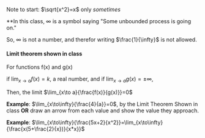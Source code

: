 Note to start: $\sqrt{x^2}=x$  only *sometimes*

**In this class, $\infty$ is a symbol saying "Some unbounded process is going on."

So, $\infty$ is not a number, and therefor writing $\frac{1}{\infty}$ is not allowed.
#### Limit theorem shown in class
For functions f(x) and g(x)

if $\lim_{x\to a}{f(x)=k}$, a real number, 
and if $\lim_{x\to a}{g(x)=\pm\infty}$,

Then, the limit $\lim_{x\to a}{\frac{f(x)}{g(x)}}=0$

**Example**:
$\lim_{x\to\infty}{\frac{4}{a}}=0$, by the Limit Theorem Shown in class **OR** draw an arrow from each value and show the value they approach.

**Example**:
$\lim_{x\to\infty}{\frac{5x+2}{x^2}}=\lim_{x\to\infty}{\frac{x(5+\frac{2}{x})}{x*x}}$
